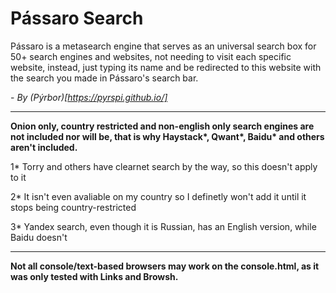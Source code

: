 # Pássaro Search
Pássaro is a metasearch engine that serves as an universal search box for 50+ search engines and websites, not needing to visit each specific website, instead, just typing its name and be redirected to this website with the search you made in Pássaro's search bar.

\- _By (Pýrbor)[https://pyrspi.github.io/]_

---

**Onion only, country restricted and non-english only search engines are not included nor will be, that is why Haystack\*, Qwant\*, Baidu\* and others aren't included.**

1* Torry and others have clearnet search by the way, so this doesn't apply to it

2* It isn't even avaliable on my country so I definetly won't add it until it stops being country-restricted

3* Yandex search, even though it is Russian, has an English version, while Baidu doesn't

---

**Not all console/text-based browsers may work on the console.html, as it was only tested with Links and Browsh.**
